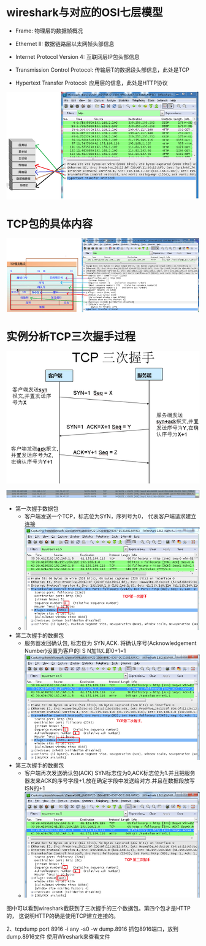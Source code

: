 # wireshark与对应的OSI七层模型

- Frame:   物理层的数据帧概况

- Ethernet II: 数据链路层以太网帧头部信息
- Internet Protocol Version 4: 互联网层IP包头部信息
- Transmission Control Protocol:  传输层T的数据段头部信息，此处是TCP
- Hypertext Transfer Protocol:  应用层的信息，此处是HTTP协议



![img](../../../../pic/markdown/2012100709030740.png)

# TCP包的具体内容



![img](../../../../pic/markdown/2012100717254656.png)

# 实例分析TCP三次握手过程

![img](../../../../pic/markdown/2012100722541987-1639555660682.png)

![1639557623815](../../../../pic/markdown/1639557623815.png)

- 第一次握手数据包
  - 客户端发送一个TCP，标志位为SYN，序列号为0， 代表客户端请求建立连接
  - ![img](../../../../pic/markdown/2012100723171949.png)
- 第二次握手的数据包
  - 服务器发回确认包, 标志位为 SYN,ACK. 将确认序号(Acknowledgement Number)设置为客户的I S N加1以.即0+1=1
  - ![img](../../../../pic/markdown/2012100723221390.png)
- 第三次握手的数据包
  - 客户端再次发送确认包(ACK) SYN标志位为0,ACK标志位为1.并且把服务器发来ACK的序号字段+1,放在确定字段中发送给对方.并且在数据段放写ISN的+1
  - ![img](../../../../pic/markdown/2012100723244189.png)

图中可以看到wireshark截获到了三次握手的三个数据包。第四个包才是HTTP的， 这说明HTTP的确是使用TCP建立连接的。





2、tcpdump port 8916 -i any -s0 -w dump.8916
抓包8916端口，放到dump.8916文件
使用Wireshark来查看文件